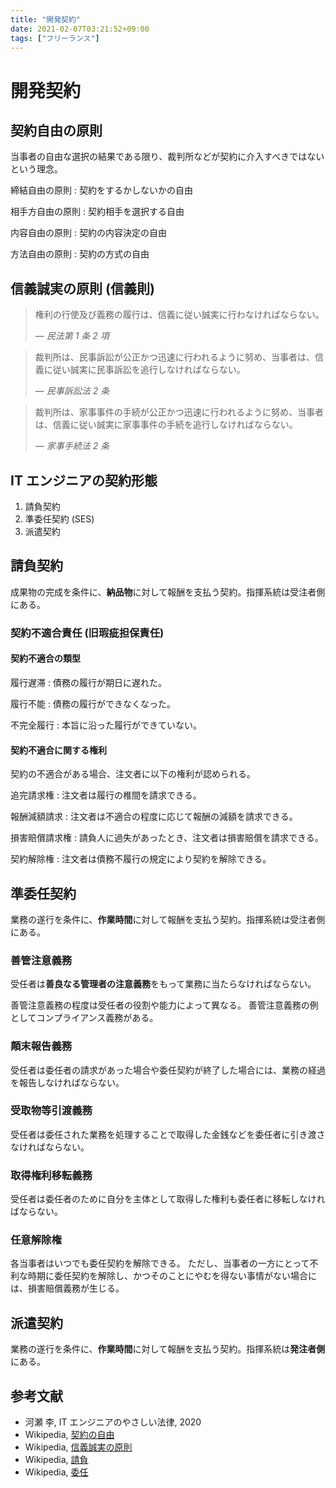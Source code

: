 ```yaml
---
title: "開発契約"
date: 2021-02-07T03:21:52+09:00
tags: ["フリーランス"]
---
```


# 開発契約

## 契約自由の原則

当事者の自由な選択の結果である限り、裁判所などが契約に介入すべきではないという理念。

締結自由の原則
: 契約をするかしないかの自由

相手方自由の原則
: 契約相手を選択する自由

内容自由の原則
: 契約の内容決定の自由

方法自由の原則
: 契約の方式の自由

## 信義誠実の原則 (信義則)

> 権利の行使及び義務の履行は、信義に従い誠実に行わなければならない。
>
> &mdash; <cite>民法第 1 条 2 項</cite>

> 裁判所は、民事訴訟が公正かつ迅速に行われるように努め、当事者は、信義に従い誠実に民事訴訟を追行しなければならない。
>
> &mdash; <cite>民事訴訟法 2 条</cite>

> 裁判所は、家事事件の手続が公正かつ迅速に行われるように努め、当事者は、信義に従い誠実に家事事件の手続を追行しなければならない。
>
> &mdash; <cite>家事手続法 2 条</cite>

## IT エンジニアの契約形態

1. 請負契約
2. 準委任契約 (SES)
3. 派遣契約

## 請負契約

成果物の完成を条件に、**納品物**に対して報酬を支払う契約。指揮系統は受注者側にある。

<!-- TODO 検収について書く -->
<!-- TODO 請負人のプロジェクトマネジメント義務について書く -->
<!-- TODO 依頼人の協力義務について書く -->

### 契約不適合責任 (旧瑕疵担保責任)

#### 契約不適合の類型

履行遅滞
: 債務の履行が期日に遅れた。

履行不能
: 債務の履行ができなくなった。

不完全履行
: 本旨に沿った履行ができていない。

#### 契約不適合に関する権利

契約の不適合がある場合、注文者に以下の権利が認められる。

追完請求権
: 注文者は履行の椎間を請求できる。

報酬減額請求
: 注文者は不適合の程度に応じて報酬の減額を請求できる。

損害賠償請求権
: 請負人に過失があったとき、注文者は損害賠償を請求できる。

<!-- TODO 過失相殺について書く -->
<!-- TODO 逸失利益について書く -->

契約解除権
: 注文者は債務不履行の規定により契約を解除できる。

## 準委任契約

業務の遂行を条件に、**作業時間**に対して報酬を支払う契約。指揮系統は受注者側にある。

### 善管注意義務

受任者は**善良なる管理者の注意義務**をもって業務に当たらなければならない。

善管注意義務の程度は受任者の役割や能力によって異なる。
善管注意義務の例としてコンプライアンス義務がある。

### 顛末報告義務

受任者は委任者の請求があった場合や委任契約が終了した場合には、業務の経過を報告しなければならない。

### 受取物等引渡義務

受任者は委任された業務を処理することで取得した金銭などを委任者に引き渡さなければならない。

### 取得権利移転義務

受任者は委任者のために自分を主体として取得した権利も委任者に移転しなければならない。

### 任意解除権

各当事者はいつでも委任契約を解除できる。
ただし、当事者の一方にとって不利な時期に委任契約を解除し、かつそのことにやむを得ない事情がない場合には、損害賠償義務が生じる。

## 派遣契約

業務の遂行を条件に、**作業時間**に対して報酬を支払う契約。指揮系統は**発注者側**にある。

<!-- TODO 多段階契約について書く -->

## 参考文献

- 河瀬 李, IT エンジニアのやさしい法律, 2020
- Wikipedia, [契約の自由](https://ja.wikipedia.org/wiki/%E5%A5%91%E7%B4%84%E3%81%AE%E8%87%AA%E7%94%B1)
- Wikipedia, [信義誠実の原則](https://ja.wikipedia.org/wiki/%E4%BF%A1%E7%BE%A9%E8%AA%A0%E5%AE%9F%E3%81%AE%E5%8E%9F%E5%89%87)
- Wikipedia, [請負](https://ja.wikipedia.org/wiki/%E8%AB%8B%E8%B2%A0)
- Wikipedia, [委任](https://ja.wikipedia.org/wiki/%E5%A7%94%E4%BB%BB)
